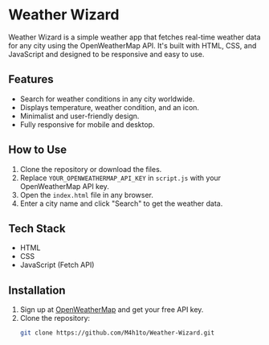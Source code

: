 # Weather Wizard

Weather Wizard is a simple weather app that fetches real-time weather data for any city using the OpenWeatherMap API. It's built with HTML, CSS, and JavaScript and designed to be responsive and easy to use.

## Features
- Search for weather conditions in any city worldwide.
- Displays temperature, weather condition, and an icon.
- Minimalist and user-friendly design.
- Fully responsive for mobile and desktop.

## How to Use
1. Clone the repository or download the files.
2. Replace `YOUR_OPENWEATHERMAP_API_KEY` in `script.js` with your OpenWeatherMap API key.
3. Open the `index.html` file in any browser.
4. Enter a city name and click "Search" to get the weather data.

## Tech Stack
- HTML
- CSS
- JavaScript (Fetch API)

## Installation
1. Sign up at [OpenWeatherMap](https://openweathermap.org/) and get your free API key.
2. Clone the repository:
   ```bash
   git clone https://github.com/M4h1to/Weather-Wizard.git
